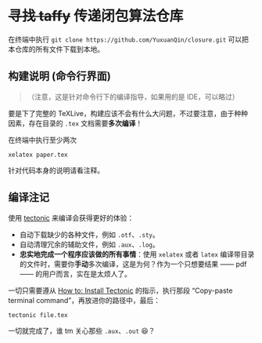 # ~~寻找 taffy~~ 传递闭包算法仓库

在终端中执行 `git clone https://github.com/YuxuanQin/closure.git` 可以把本仓库的所有文件下载到本地。

## 构建说明 (命令行界面)

> （注意，这是针对命令行下的编译指导，如果用的是 IDE，可以略过）

要是下了完整的 TeXLive，构建应该不会有什么大问题，不过要注意，由于种种因素，存在目录的 `.tex` 文档需要**多次编译**！

在终端中执行至少两次

```
xelatex paper.tex
```


针对代码本身的说明请看注释。

## 编译注记
使用 [tectonic](https://github.com/tectonic-typesetting/tectonic) 来编译会获得更好的体验：

- 自动下载缺少的各种文件，例如 `.otf`、`.sty`。
- 自动清理冗余的辅助文件，例如 `.aux`、`.log`。
- **忠实地完成一个程序应该做的所有事情**：使用 `xelatex` 或者 `latex` 编译带目录的文件时，需要你**手动**多次编译，这是为何？作为一个只想要结果 —— pdf —— 的用户而言，实在是太烦人了。

一切只需要遵从 [How to: Install Tectonic](https://tectonic-typesetting.github.io/book/latest/installation/) 的指示，执行那段 “Copy-paste terminal command”，再放进你的路径中，最后：

```
tectonic file.tex
```

一切就完成了，谁 tm 关心那些 `.aux`、`.out` :laughing:？
